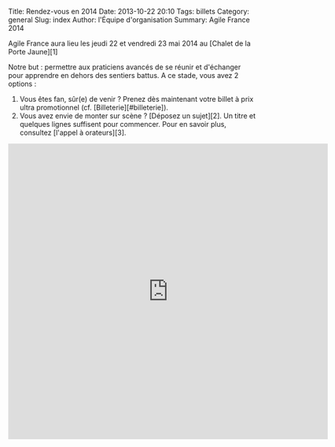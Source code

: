 Title: Rendez-vous en 2014
Date: 2013-10-22 20:10
Tags: billets
Category: general
Slug: index
Author: l'Équipe d'organisation
Summary: Agile France 2014

<span class="soon-med">
  Agile France aura lieu les <span class="color">jeudi 22</span> et <span class="color">vendredi 23 mai</span> 2014 au [Chalet de la Porte Jaune][1]
</span>

Notre but : permettre aux <span class="color">praticiens avancés</span> de se réunir et d'échanger
<span class="color">pour apprendre</span> en dehors des sentiers battus. A ce stade, vous avez 2 options : 
<ol>
<li>Vous êtes fan, sûr(e) de venir ? Prenez dès maintenant votre billet à prix ultra promotionnel (cf. [Billeterie][#billeterie]).</li>
<li>Vous avez envie de monter sur scène ? [Déposez un sujet][2]. Un titre et quelques lignes suffisent pour commencer. Pour en savoir plus, consultez [l'appel à orateurs][3].</li>
</ol>

<iframe src="https://www.weezevent.com/widget_billeterie.php?id_evenement=48375&amp;code=21772&amp;cas=1&amp;resize=0&amp;multi=0" width="650" height="600" scrolling="auto" frameborder="0" id="weezuniq48375"></iframe>
<a name="billeterie">&nbsp;</a>

[1]: https://maps.google.fr/maps?ie=UTF-8&cid=0,0,5262208505098551486&ei=KIEqUd2HE4HL0QWtw4DgDA&ved=0CJgBEPwSMAA
[2]: http://call4paper-agileconf.herokuapp.com/
[3]: http://www.conference-agile.fr/call4papers.html
